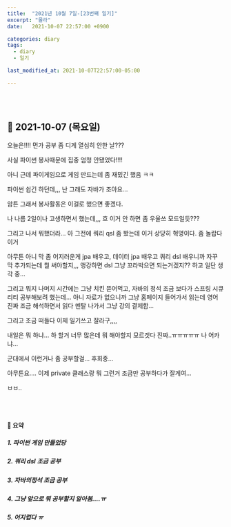 ```yaml
---
title:  "2021년 10월 7일-[23번째 일기]"
excerpt: "몰라"
date:   2021-10-07 22:57:00 +0900

categories: diary
tags:
  - diary
  - 일기

last_modified_at: 2021-10-07T22:57:00-05:00

---
```


<br/>

<br/>

## 🧾 2021-10-07 (목요일)

오늘은!!!! 먼가 공부 좀 디게 열심히 안한 날???

사실 파이썬 봉사때문에 집중 엄청 안됐었다!!!!

아니 근데 파이게임으로 게임 만드는데 좀 재밌긴 했음 ㅋㅋ

파이썬 쉽긴 하던데,,, 난 그래도 자바가 조아요...

암튼 그래서 봉사활동은 이걸로 했으면 좋겠다.

나 나름 2일이나 고생하면서 했는데,,, 흐 이거 안 하면 좀 우울쓰 모드일듯???

그리고 나서 뭐했더라... 아 그전에 쿼리 qsl 좀 봤는데 이거 상당히 혁명이다. 좀 놀랍다 이거

아무튼 아니 막 좀 어지러운게 jpa 배우고, 데이터 jpa 배우고 쿼리 dsl 배우니까 자꾸 막 추가되는데 뭘 써야할지,,, 앵강하면 dsl 그냥 꼬라박으면 되는거겠지?? 하고 일단 생각 중...

그리고 뭐지 나머지 시간에는 그냥 치킨 뜯어먹고, 자바의 정석 조금 보다가 스프링 시큐리티 공부해보려 했는데... 아니 자료가 없으니까 그냥 홈페이지 들어가서 읽는데 영어 진짜 조금 해석하면서 읽다 멘탈 나가서 그냥 강의 결제함...

그리고 조금 떠들다 이제 일기쓰고 잘라구,,,,

내일은 뭐 하냐... 하 할거 너무 많은데 뭐 해야할지 모르겟다 진짜..ㅠㅠㅠㅠㅠ 나 어카냐...

군대에서 이런거나 좀 공부할걸... 후회중...

아무튼요.... 이제 private 클래스랑 뭐 그런거 조금만 공부하다가 잘게여...

ㅂㅂ..

<br/>

<br/>

#### 🧾 요약

##### 1. 파이썬 게임 만들었당

##### 2. 쿼리 dsl 조금 공부

##### 3. 자바의정석 조금 공부

##### 4. 그냥 앞으로 뭐 공부할지 알아봄....ㅠ

##### 5. 어지럽다 ㅠ







